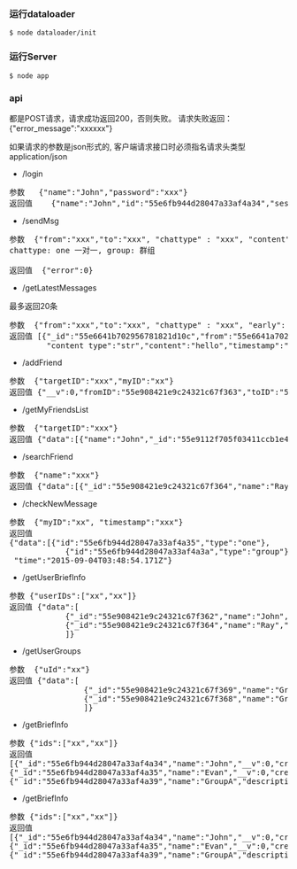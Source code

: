 ### 运行dataloader
```
$ node dataloader/init
```

### 运行Server
```
$ node app
```

### api
都是POST请求，请求成功返回200，否则失败。
请求失败返回：
{"error_message":"xxxxxx"}

如果请求的参数是json形式的, 客户端请求接口时必须指名请求头类型 application/json

* /login

<pre>
参数   {"name":"John","password":"xxx"}
返回值    {"name":"John","id":"55e6fb944d28047a33af4a34","session":"55e6fb944d28047a33af4a34"}
</pre>

* /sendMsg  

<pre>
参数  {"from":"xxx","to":"xxx", "chattype" : "xxx", "content": "xxxx"}
chattype: one 一对一, group: 群组

返回值  {"error":0}
</pre>

* /getLatestMessages

 最多返回20条

<pre>
参数  {"from":"xxx","to":"xxx", "chattype" : "xxx", "early": "xx", "late":"xx"}
返回值 [{"_id":"55e6641b702956781821d10c","from":"55e6641a702956781821d104","to":"55e6641a702956781821d105","chattype":"one","__v":0,"url":"",
        "content_type":"str","content":"hello","timestamp":"2015-09-02T02:51:07.149Z"}]
</pre>

* /addFriend

<pre>
参数  {"targetID":"xxx","myID":"xx"}
返回值 {"__v":0,"fromID":"55e908421e9c24321c67f363","toID":"55e908421e9c24321c67f362","status":"waiting","_id":"55e9112f705f03411ccb1e46"}
</pre>

* /getMyFriendsList

<pre>
参数  {"targetID":"xxx"}
返回值 {"data":[{"name":"John","_id":"55e9112f705f03411ccb1e46","fromID":"55e908421e9c24321c67f363","toID":"55e908421e9c24321c67f362","status":"waiting","__v":0}]}
</pre>

* /searchFriend

<pre>
参数  {"name":"xxx"}
返回值 {"data":[{"_id":"55e908421e9c24321c67f364","name":"Ray","__v":0,"createTime":"2015-09-04T02:56:02.074Z"}]}
</pre>

* /checkNewMessage

<pre>
参数  {"myID":"xx", "timestamp":"xxx"}
返回值 
{"data":[{"id":"55e6fb944d28047a33af4a35","type":"one"},
            {"id":"55e6fb944d28047a33af4a3a","type":"group"}],
 "time":"2015-09-04T03:48:54.171Z"}
</pre>

* /getUserBriefInfo

<pre>
参数 {"userIDs":["xx","xx"]}
返回值 {"data":[
            {"_id":"55e908421e9c24321c67f362","name":"John","__v":0,"createTime":"2015-09-04T02:56:02.068Z"},
            {"_id":"55e908421e9c24321c67f364","name":"Ray","__v":0,"createTime":"2015-09-04T02:56:02.074Z"}
            ]}
</pre>

* /getUserGroups

<pre>
参数  {"uId":"xx"}
返回值 {"data":[
                {"_id":"55e908421e9c24321c67f369","name":"GroupC","description":"Group C"},
                {"_id":"55e908421e9c24321c67f368","name":"GroupB","description":"Group B"}
                ]}
</pre>

* /getBriefInfo

<pre>
参数 {"ids":["xx","xx"]}
返回值 
[{"_id":"55e6fb944d28047a33af4a34","name":"John","__v":0,"createTime":"2015-09-02T13:37:24.356Z"},
{"_id":"55e6fb944d28047a33af4a35","name":"Evan","__v":0,"createTime":"2015-09-02T13:37:24.362Z"},
{"_id":"55e6fb944d28047a33af4a39","name":"GroupA","description":"Group A","__v":0,"createTime":"2015-09-02T13:37:24.379Z","member":[]}]
</pre>

* /getBriefInfo

<pre>
参数 {"ids":["xx","xx"]}
返回值 
[{"_id":"55e6fb944d28047a33af4a34","name":"John","__v":0,"createTime":"2015-09-02T13:37:24.356Z"},
{"_id":"55e6fb944d28047a33af4a35","name":"Evan","__v":0,"createTime":"2015-09-02T13:37:24.362Z"},
{"_id":"55e6fb944d28047a33af4a39","name":"GroupA","description":"Group A","__v":0,"createTime":"2015-09-02T13:37:24.379Z","member":[]}]
</pre>
